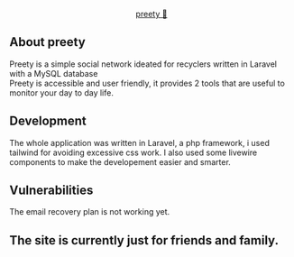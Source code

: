 <p align="center"><a href="https://laravel.com" target="_blank">preety 🦌</a></p>


## About preety

Preety is a simple social network ideated for recyclers written in Laravel with a MySQL database  
Preety is accessible and user friendly, it provides 2 tools that are useful to monitor your day to day life.

## Development

The whole application was written in Laravel, a php framework, i used tailwind for avoiding excessive css work.
I also used some livewire components to make the developement easier and smarter.

## Vulnerabilities

The email recovery plan is not working yet. 

## The site is currently just for friends and family.

